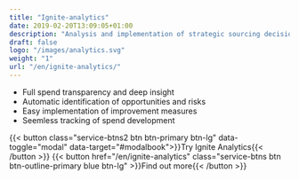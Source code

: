 ```yaml
---
title: "Ignite-analytics"
date: 2019-02-20T13:09:05+01:00
description: "Analysis and implementation of strategic sourcing decisions has never been easier and more accessible"
draft: false
logo: "/images/analytics.svg"
weight: "1"
url: "/en/ignite-analytics/"
---
```


<ul class="fa-ul">
<li><span class="fa-li"><i class="fas fa-chart-bar" style="color: #3C6FE9"></i></span>Full spend transparency and deep insight</li>
<li><span class="fa-li"><i class="fas fa-exclamation-triangle" style="color: #3C6FE9"></i></span>Automatic identification of opportunities and risks</li>
<li><span class="fa-li"><i class="fas fa-magic" style="color: #3C6FE9"></i></span>Easy implementation of improvement measures</li> 
<li><span class="fa-li"><i class="fas fa-sync"></i></span>Seemless tracking of spend development</li>
</ul>

{{< button class="service-btns2 btn btn-primary btn-lg" data-toggle="modal" data-target="#modalbook">}}Try Ignite Analytics{{< /button >}}
{{< button href="/en/ignite-analytics" class="service-btns btn btn-outline-primary blue btn-lg" >}}Find out more{{< /button >}}
